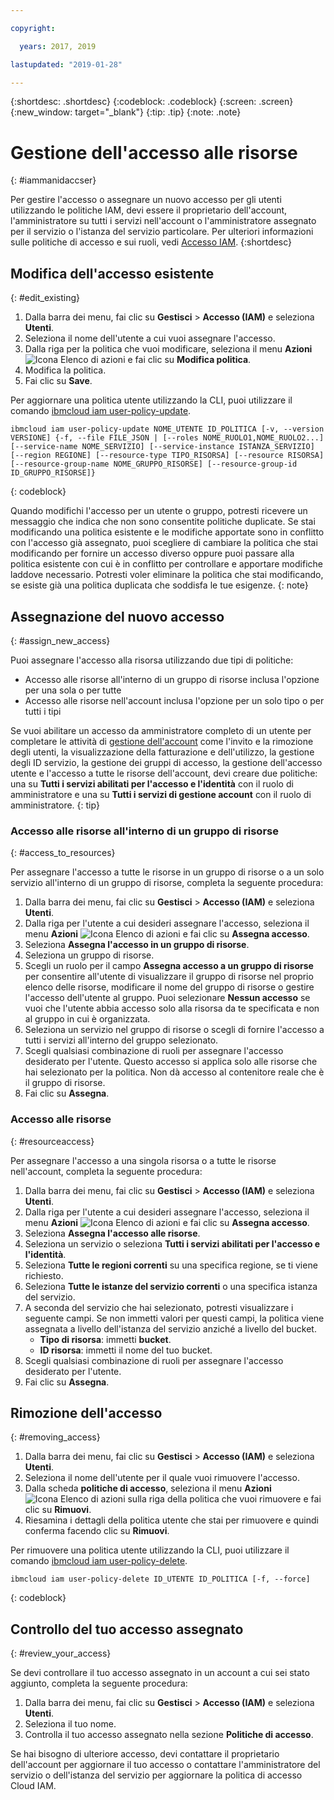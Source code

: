 ```yaml
---

copyright:

  years: 2017, 2019

lastupdated: "2019-01-28"

---
```


{:shortdesc: .shortdesc}
{:codeblock: .codeblock}
{:screen: .screen}
{:new_window: target="_blank"}
{:tip: .tip}
{:note: .note}

# Gestione dell'accesso alle risorse
{: #iammanidaccser}

Per gestire l'accesso o assegnare un nuovo accesso per gli utenti utilizzando le politiche IAM, devi essere il proprietario dell'account, l'amministratore su tutti i servizi nell'account o l'amministratore assegnato per il servizio o l'istanza del servizio particolare. Per ulteriori informazioni sulle politiche di accesso e sui ruoli, vedi [Accesso IAM](/docs/iam?topic=iam-userroles#userroles).
{:shortdesc} 

## Modifica dell'accesso esistente
{: #edit_existing}

1. Dalla barra dei menu, fai clic su **Gestisci** &gt; **Accesso (IAM)** e seleziona **Utenti**.
2. Seleziona il nome dell'utente a cui vuoi assegnare l'accesso.
3. Dalla riga per la politica che vuoi modificare, seleziona il menu **Azioni** ![Icona Elenco di azioni](../icons/action-menu-icon.svg) e fai clic su **Modifica politica**.
4. Modifica la politica.
5. Fai clic su **Save**.

Per aggiornare una politica utente utilizzando la CLI, puoi utilizzare il comando [ibmcloud iam user-policy-update](/docs/cli/reference/ibmcloud?topic=cloud-cli-ibmcloud_commands_iam#ibmcloud_iam_user_policy_update).
```
ibmcloud iam user-policy-update NOME_UTENTE ID_POLITICA [-v, --version VERSIONE] {-f, --file FILE_JSON | [--roles NOME_RUOLO1,NOME_RUOLO2...] [--service-name NOME_SERVIZIO] [--service-instance ISTANZA_SERVIZIO] [--region REGIONE] [--resource-type TIPO_RISORSA] [--resource RISORSA] [--resource-group-name NOME_GRUPPO_RISORSE] [--resource-group-id ID_GRUPPO_RISORSE]}
```
{: codeblock}

Quando modifichi l'accesso per un utente o gruppo, potresti ricevere un messaggio che indica che non sono consentite politiche duplicate. Se stai modificando una politica esistente e le modifiche apportate sono in conflitto con l'accesso già assegnato, puoi scegliere di cambiare la politica che stai modificando per fornire un accesso diverso oppure puoi passare alla politica esistente con cui è in conflitto per controllare e apportare modifiche laddove necessario. Potresti voler eliminare la politica che stai modificando, se esiste già una politica duplicata che soddisfa le tue esigenze.
{: note}

## Assegnazione del nuovo accesso
{: #assign_new_access}

Puoi assegnare l'accesso alla risorsa utilizzando due tipi di politiche: 

* Accesso alle risorse all'interno di un gruppo di risorse inclusa l'opzione per una sola o per tutte
* Accesso alle risorse nell'account inclusa l'opzione per un solo tipo o per tutti i tipi

Se vuoi abilitare un accesso da amministratore completo di un utente per completare le attività di [gestione dell'account](/docs/iam?topic=iam-account-services#account-services) come l'invito e la rimozione degli utenti, la visualizzazione della fatturazione e dell'utilizzo, la gestione degli ID servizio, la gestione dei gruppi di accesso, la gestione dell'accesso utente e l'accesso a tutte le risorse dell'account, devi creare due politiche: una su **Tutti i servizi abilitati per l'accesso e l'identità** con il ruolo di amministratore e una su **Tutti i servizi di gestione account** con il ruolo di amministratore.
{: tip}

### Accesso alle risorse all'interno di un gruppo di risorse 
{: #access_to_resources}

Per assegnare l'accesso a tutte le risorse in un gruppo di risorse o a un solo servizio all'interno di un gruppo di risorse, completa la seguente procedura:

1. Dalla barra dei menu, fai clic su **Gestisci** &gt; **Accesso (IAM)** e seleziona **Utenti**.
2. Dalla riga per l'utente a cui desideri assegnare l'accesso, seleziona il menu **Azioni** ![Icona Elenco di azioni](../icons/action-menu-icon.svg) e fai clic su **Assegna accesso**.
3. Seleziona **Assegna l'accesso in un gruppo di risorse**.
4. Seleziona un gruppo di risorse.
5. Scegli un ruolo per il campo **Assegna accesso a un gruppo di risorse** per consentire all'utente di visualizzare il gruppo di risorse nel proprio elenco delle risorse, modificare il nome del gruppo di risorse o gestire l'accesso dell'utente al gruppo. Puoi selezionare **Nessun accesso** se vuoi che l'utente abbia accesso solo alla risorsa da te specificata e non al gruppo in cui è organizzata.
6. Seleziona un servizio nel gruppo di risorse o scegli di fornire l'accesso a tutti i servizi all'interno del gruppo selezionato.
7. Scegli qualsiasi combinazione di ruoli per assegnare l'accesso desiderato per l'utente. Questo accesso si applica solo alle risorse che hai selezionato per la politica. Non dà accesso al contenitore reale che è il gruppo di risorse.
8. Fai clic su **Assegna**.

### Accesso alle risorse
{: #resourceaccess}

Per assegnare l'accesso a una singola risorsa o a tutte le risorse nell'account, completa la seguente procedura: 

1. Dalla barra dei menu, fai clic su **Gestisci** &gt; **Accesso (IAM)** e seleziona **Utenti**.
2. Dalla riga per l'utente a cui desideri assegnare l'accesso, seleziona il menu **Azioni** ![Icona Elenco di azioni](../icons/action-menu-icon.svg) e fai clic su **Assegna accesso**.
3. Seleziona **Assegna l'accesso alle risorse**.
4. Seleziona un servizio o seleziona **Tutti i servizi abilitati per l'accesso e l'identità**.
5. Seleziona **Tutte le regioni correnti** su una specifica regione, se ti viene richiesto. 
6. Seleziona **Tutte le istanze del servizio correnti** o una specifica istanza del servizio.
7. A seconda del servizio che hai selezionato, potresti visualizzare i seguente campi. Se non immetti valori per questi campi, la politica viene assegnata a livello dell'istanza del servizio anziché a livello del bucket. 
    * **Tipo di risorsa**: immetti **bucket**.
    * **ID risorsa**: immetti il nome del tuo bucket.
8. Scegli qualsiasi combinazione di ruoli per assegnare l'accesso desiderato per l'utente.
9. Fai clic su **Assegna**.

## Rimozione dell'accesso
{: #removing_access}

1. Dalla barra dei menu, fai clic su **Gestisci** &gt; **Accesso (IAM)** e seleziona **Utenti**.
2. Seleziona il nome dell'utente per il quale vuoi rimuovere l'accesso.
3. Dalla scheda **politiche di accesso**, seleziona il menu **Azioni** ![Icona Elenco di azioni](../icons/action-menu-icon.svg) sulla riga della politica che vuoi rimuovere e fai clic su **Rimuovi**.  
4. Riesamina i dettagli della politica utente che stai per rimuovere e quindi conferma facendo clic su **Rimuovi**.

Per rimuovere una politica utente utilizzando la CLI, puoi utilizzare il comando [ibmcloud iam user-policy-delete](/docs/cli/reference/ibmcloud?topic=cloud-cli-ibmcloud_iam_user_policy_delete#ibmcloud_iam_user_policy_delete).
```
ibmcloud iam user-policy-delete ID_UTENTE ID_POLITICA [-f, --force]
```
{: codeblock}

## Controllo del tuo accesso assegnato
{: #review_your_access}

Se devi controllare il tuo accesso assegnato in un account a cui sei stato aggiunto, completa la seguente procedura:

1. Dalla barra dei menu, fai clic su **Gestisci** &gt; **Accesso (IAM)** e seleziona **Utenti**.
3. Seleziona il tuo nome.
4. Controlla il tuo accesso assegnato nella sezione **Politiche di accesso**.

Se hai bisogno di ulteriore accesso, devi contattare il proprietario dell'account per aggiornare il tuo accesso o contattare l'amministratore del servizio o dell'istanza del servizio per aggiornare la politica di accesso Cloud IAM.
